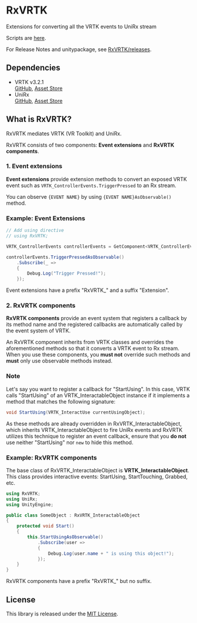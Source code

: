 # RxVRTK

Extensions for converting all the VRTK events to UniRx stream


Scripts are [here](https://github.com/0V/RxVRTK/tree/master/Assets/RxVRTK/Scripts).  

For Release Notes and unitypackage, see [RxVRTK/releases](https://github.com/0V/RxVRTK/releases).

## Dependencies
* VRTK v3.2.1  
[GitHub](https://github.com/thestonefox/VRTK),  [Asset Store](https://assetstore.unity.com/packages/tools/vrtk-virtual-reality-toolkit-vr-toolkit-64131)
* UniRx  
[GitHub](https://github.com/neuecc/UniRx),  [Asset Store](https://assetstore.unity.com/packages/tools/integration/unirx-reactive-extensions-for-unity-17276)


## What is RxVRTK?

RxVRTK mediates VRTK (VR Toolkit) and UniRx.  

RxVRTK consists of two components: **Event extensions** and **RxVRTK components**.

### 1. Event extensions
**Event extensions** provide extension methods to convert an exposed VRTK event such as ```VRTK_ControllerEvents.TriggerPressed``` to an Rx stream.

You can observe ```{EVENT NAME}``` by using ```{EVENT NAME}AsObservable()``` method.


### Example: Event Extensions

``` csharp
// Add using directive
// using RxVRTK;

VRTK_ControllerEvents controllerEvents = GetComponent<VRTK_ControllerEvents>();

controllerEvents.TriggerPressedAsObservable()
    .Subscribe(_ =>
    {
        Debug.Log("Trigger Pressed!");
    });

```

Event extensions have a prefix "RxVRTK_" and a suffix "Extension".

  
### 2. RxVRTK components

**RxVRTK components** provide an event system that registers a callback by its method name and the registered callbacks are automatically called by the event system of VRTK.

An RxVRTK component inherits from VRTK classes and overrides the aforementioned methods so that it converts a VRTK event to Rx stream. When you use these components, you **must not** override such methods and **must** only use observable methods instead.


### Note

Let's say you want to register a callback for "StartUsing". In this case, VRTK calls "StartUsing" of an VRTK_InteractableObject instance if it implements a method that matches the following signature:

```csharp
void StartUsing(VRTK_InteractUse currentUsingObject);
```

As these methods are already overridden in RxVRTK_InteractableObject, which inherits VRTK_InteractableObject to fire UniRx events and RxVRTK utilizes this technique to register an event callback, ensure that you **do not** use neither "StartUsing" nor `new` to hide this method.


### Example: RxVRTK components
The base class of RxVRTK_InteractableObject is **VRTK_InteractableObject**. This class provides interactive events: StartUsing, StartTouching, Grabbed,  etc.

``` csharp
using RxVRTK;
using UniRx;
using UnityEngine;

public class SomeObject : RxVRTK_InteractableObject
{
    protected void Start()
    {
        this.StartUsingAsObservable()
            .Subscribe(user =>
            {
                Debug.Log(user.name + " is using this object!");
            });
    }
}

```


RxVRTK components have a prefix "RxVRTK_" but no suffix.


## License
This library is released under the [MIT License](https://github.com/0V/RxVRTK/blob/master/LICENSE).
